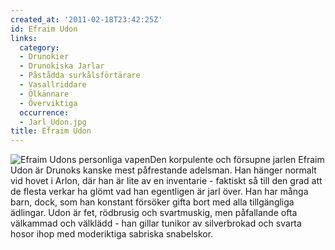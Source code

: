 ```yaml
---
created_at: '2011-02-18T23:42:25Z'
id: Efraim Udon
links:
  category:
  - Drunokier
  - Drunokiska Jarlar
  - Påstådda surkålsförtärare
  - Vasallriddare
  - Ölkännare
  - Överviktiga
  occurrence:
  - Jarl_Udon.jpg
title: Efraim Udon
---
```


![Efraim Udons personliga vapen]Den korpulente och försupne jarlen Efraim Udon är Drunoks kanske
mest påfrestande adelsman. Han hänger normalt vid hovet i Arlon, där han är lite av en inventarie -
faktiskt så till den grad att de flesta verkar ha glömt vad han egentligen är jarl över. Han har
många barn, dock, som han konstant försöker gifta bort med alla tillgängliga ädlingar. Udon är fet,
rödbrusig och svartmuskig, men påfallande ofta välkammad och välklädd - han gillar tunikor av
silverbrokad och svarta hosor ihop med moderiktiga sabriska snabelskor.

  [Efraim Udons personliga vapen]: Jarl_Udon.jpg "Efraim Udons personliga vapen"